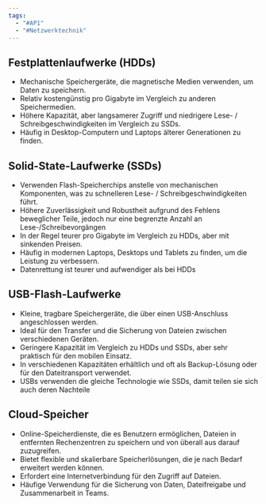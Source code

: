 ```yaml
---
tags:
  - "#AP1"
  - "#Netzwerktechnik"
---
```

## Festplattenlaufwerke (HDDs)
- Mechanische Speichergeräte, die magnetische Medien verwenden, um Daten zu speichern.
- Relativ kostengünstig pro Gigabyte im Vergleich zu anderen Speichermedien.
- Höhere Kapazität, aber langsamerer Zugriff und niedrigere Lese- / Schreibgeschwindigkeiten im Vergleich zu SSDs.
- Häufig in Desktop-Computern und Laptops älterer Generationen zu finden.

## Solid-State-Laufwerke (SSDs)
- Verwenden Flash-Speicherchips anstelle von mechanischen Komponenten, was zu schnelleren Lese- / Schreibgeschwindigkeiten führt.
- Höhere Zuverlässigkeit und Robustheit aufgrund des Fehlens beweglicher Teile, jedoch nur eine begrenzte Anzahl an Lese-/Schreibevorgängen
- In der Regel teurer pro Gigabyte im Vergleich zu HDDs, aber mit sinkenden Preisen.
- Häufig in modernen Laptops, Desktops und Tablets zu finden, um die Leistung zu verbessern.
- Datenrettung ist teurer und aufwendiger als bei HDDs

## USB-Flash-Laufwerke
- Kleine, tragbare Speichergeräte, die über einen USB-Anschluss angeschlossen werden.
- Ideal für den Transfer und die Sicherung von Dateien zwischen verschiedenen Geräten.
- Geringere Kapazität im Vergleich zu HDDs und SSDs, aber sehr praktisch für den mobilen Einsatz.
- In verschiedenen Kapazitäten erhältlich und oft als Backup-Lösung oder für den Dateitransport verwendet.
- USBs verwenden die gleiche Technologie wie SSDs, damit teilen sie sich auch deren Nachteile

## Cloud-Speicher
- Online-Speicherdienste, die es Benutzern ermöglichen, Dateien in entfernten Rechenzentren zu speichern und von überall aus darauf zuzugreifen.
- Bietet flexible und skalierbare Speicherlösungen, die je nach Bedarf erweitert werden können.
- Erfordert eine Internetverbindung für den Zugriff auf Dateien.
- Häufige Verwendung für die Sicherung von Daten, Dateifreigabe und Zusammenarbeit in Teams.